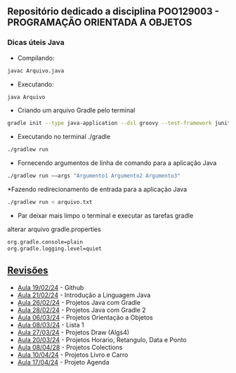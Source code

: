 ## Repositório dedicado a disciplina POO129003 - PROGRAMAÇÃO ORIENTADA A OBJETOS	

### Dicas úteis Java

* Compilando:

```Bash
javac Arquivo.java
```
* Executando:

```Bash
java Arquivo
```

* Criando um arquivo Gradle pelo terminal
```Bash
gradle init --type java-application --dsl groovy --test-framework junit-jupiter --package engtelecom.poo --project-name aula-poo --no-split-project --java-version 21
```
* Executando no terminal ./gradle
```Bash
./gradlew run
```
* Fornecendo argumentos de linha de comando para a aplicação Java
```Bash
./gradlew run −−args "Argumento1 Argumento2 Argumento3"
```
*Fazendo redirecionamento de entrada para a aplicação Java
```Bash
./gradlew run < arquivo.txt
```
* Par deixar mais limpo o terminal e executar as tarefas gradle

alterar arquivo gradle.properties
```Bash
org.gradle.console=plain
org.gradle.logging.level=quiet
```


## [Revisões](./Revisoes )
* [Aula 19/02/24](./Revisoes/Aula20240219/) - Github
* [Aula 21/02/24](./Revisoes/Aula20240221/) - Introdução a Linguagem Java
* [Aula 26/02/24](./Revisoes/Aula20240226/) - Projetos Java com Gradle
* [Aula 28/02/24](./Revisoes/Aula20240228/) - Projetos Java com Gradle 2
* [Aula 06/03/24](./Revisoes/Aula20240306/) - Projetos Orientação a Objetos
* [Aula 08/03/24](./Revisoes/Lista1-Alisson-Wagner/) - Lista 1
* [Aula 27/03/24](./Revisoes/Aula20240327/) - Projetos Draw (Algs4)
* [Aula 20/03/24](./Revisoes/Aula20240320/) - Projetos Horario, Retangulo, Data e Ponto
* [Aula 08/04/28](./Revisoes/Aula20240408/) - Projetos Colections
* [Aula 10/04/24](./Revisoes/Aula20240410/) - Projetos Livro e Carro
* [Aula 17/04/24](./Revisoes/Agenda/) - Projeto Agenda





